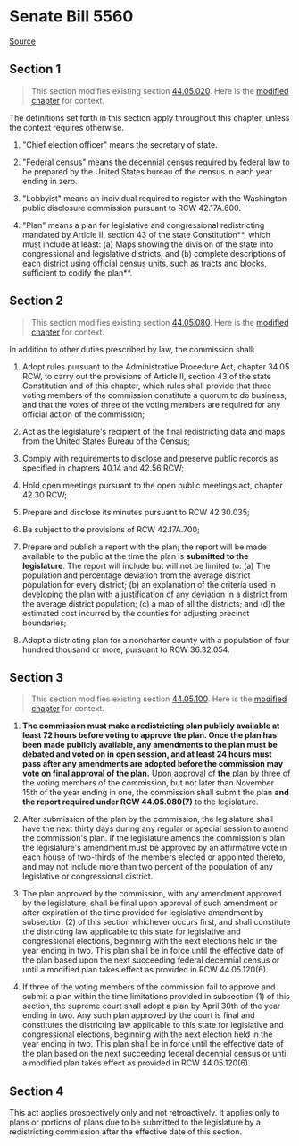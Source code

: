 # Senate Bill 5560

[Source](http://lawfilesext.leg.wa.gov/biennium/2021-22/Xml/Bills/Senate%20Bills/5560.xml)
## Section 1
> This section modifies existing section [44.05.020](/rcw/44_state_government—legislative/44.05_washington_state_redistricting_act.md). Here is the [modified chapter](rcw/44_state_government—legislative/44.05_washington_state_redistricting_act.md) for context.

The definitions set forth in this section apply throughout this chapter, unless the context requires otherwise.

1. "Chief election officer" means the secretary of state.

2. "Federal census" means the decennial census required by federal law to be prepared by the United States bureau of the census in each year ending in zero.

3. "Lobbyist" means an individual required to register with the Washington public disclosure commission pursuant to RCW 42.17A.600.

4. "Plan" means a plan for legislative and congressional redistricting mandated by Article II, section 43 of the state Constitution**, which must include at least: (a) Maps showing the division of the state into congressional and legislative districts; and (b) complete descriptions of each district using official census units, such as tracts and blocks, sufficient to codify the plan**.


## Section 2
> This section modifies existing section [44.05.080](/rcw/44_state_government—legislative/44.05_washington_state_redistricting_act.md). Here is the [modified chapter](rcw/44_state_government—legislative/44.05_washington_state_redistricting_act.md) for context.

In addition to other duties prescribed by law, the commission shall:

1. Adopt rules pursuant to the Administrative Procedure Act, chapter 34.05 RCW, to carry out the provisions of Article II, section 43 of the state Constitution and of this chapter, which rules shall provide that three voting members of the commission constitute a quorum to do business, and that the votes of three of the voting members are required for any official action of the commission;

2. Act as the legislature's recipient of the final redistricting data and maps from the United States Bureau of the Census;

3. Comply with requirements to disclose and preserve public records as specified in chapters 40.14 and 42.56 RCW;

4. Hold open meetings pursuant to the open public meetings act, chapter 42.30 RCW;

5. Prepare and disclose its minutes pursuant to RCW 42.30.035;

6. Be subject to the provisions of RCW 42.17A.700;

7. Prepare and publish a report with the plan; the report will be made available to the public at the time the plan is **submitted to the legislature**. The report will include but will not be limited to: (a) The population and percentage deviation from the average district population for every district; (b) an explanation of the criteria used in developing the plan with a justification of any deviation in a district from the average district population; (c) a map of all the districts; and (d) the estimated cost incurred by the counties for adjusting precinct boundaries;

8. Adopt a districting plan for a noncharter county with a population of four hundred thousand or more, pursuant to RCW 36.32.054.


## Section 3
> This section modifies existing section [44.05.100](/rcw/44_state_government—legislative/44.05_washington_state_redistricting_act.md). Here is the [modified chapter](rcw/44_state_government—legislative/44.05_washington_state_redistricting_act.md) for context.

1. **The commission must make a redistricting plan publicly available at least 72 hours before voting to approve the plan. Once the plan has been made publicly available, any amendments to the plan must be debated and voted on in open session, and at least 24 hours must pass after any amendments are adopted before the commission may vote on final approval of the plan.** Upon approval of **the** plan by three of the voting members of the commission, but not later than November 15th of the year ending in one, the commission shall submit the plan **and the report required under RCW 44.05.080(7)** to the legislature.

2. After submission of the plan by the commission, the legislature shall have the next thirty days during any regular or special session to amend the commission's plan. If the legislature amends the commission's plan the legislature's amendment must be approved by an affirmative vote in each house of two-thirds of the members elected or appointed thereto, and may not include more than two percent of the population of any legislative or congressional district.

3. The plan approved by the commission, with any amendment approved by the legislature, shall be final upon approval of such amendment or after expiration of the time provided for legislative amendment by subsection (2) of this section whichever occurs first, and shall constitute the districting law applicable to this state for legislative and congressional elections, beginning with the next elections held in the year ending in two. This plan shall be in force until the effective date of the plan based upon the next succeeding federal decennial census or until a modified plan takes effect as provided in RCW 44.05.120(6).

4. If three of the voting members of the commission fail to approve and submit a plan within the time limitations provided in subsection (1) of this section, the supreme court shall adopt a plan by April 30th of the year ending in two. Any such plan approved by the court is final and constitutes the districting law applicable to this state for legislative and congressional elections, beginning with the next election held in the year ending in two. This plan shall be in force until the effective date of the plan based on the next succeeding federal decennial census or until a modified plan takes effect as provided in RCW 44.05.120(6).


## Section 4
This act applies prospectively only and not retroactively. It applies only to plans or portions of plans due to be submitted to the legislature by a redistricting commission after the effective date of this section.

